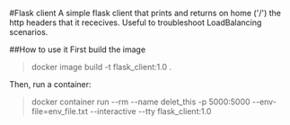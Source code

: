 #Flask client
A simple flask client that prints and returns on home ('/') the http headers that it rececives. Useful to troubleshoot LoadBalancing scenarios.

##How to use it
First build the image
  > docker image build -t flask_client:1.0 .

Then, run a container:
  > docker container run --rm --name delet_this -p 5000:5000 --env-file=env_file.txt --interactive --tty flask_client:1.0
